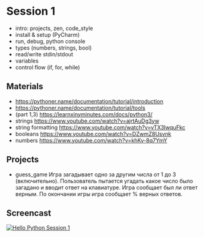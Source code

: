 # Session 1
- intro: projects, zen, code_style
- install & setup (PyCharm)
- run, debug, python console
- types (numbers, strings, bool)
- read/write stdin/stdout
- variables
- control flow (if, for, while)

## Materials
- https://pythoner.name/documentation/tutorial/introduction
- https://pythoner.name/documentation/tutorial/tools
- (part 1,3) https://learnxinyminutes.com/docs/python3/
- strings https://www.youtube.com/watch?v=ajrtAuDg3yw
- string formatting https://www.youtube.com/watch?v=vTX3IwquFkc
- booleans https://www.youtube.com/watch?v=DZwmZ8Usvnk
- numbers https://www.youtube.com/watch?v=khKv-8q7YmY

## Projects
- guess_game
Игра загадывает одно за другим числа от 1 до 3 (включительно). 
Пользователь пытается угадать какое число было загадано и вводит ответ на клавиатуре.
Игра сообщает был ли ответ верным. По окончании игры игра сообщает % верных ответов.

## Screencast
[![Hello Python Session 1](http://img.youtube.com/vi/uwJHd9WUL6s/0.jpg)](http://www.youtube.com/watch?v=uwJHd9WUL6s "Hello Python Session 1 ")
